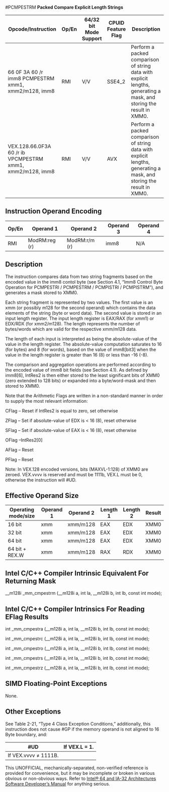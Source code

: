 #PCMPESTRM
**Packed Compare Explicit Length Strings**

| Opcode/Instruction                                        | Op/En | 64/32 bit Mode Support | CPUID Feature Flag | Description                                                                                                          |
| --------------------------------------------------------- | ----- | ---------------------- | ------------------ | -------------------------------------------------------------------------------------------------------------------- |
| 66 0F 3A 60 /r imm8 PCMPESTRM xmm1, xmm2/m128, imm8       | RMI   | V/V                    | SSE4_2             | Perform a packed comparison of string data with explicit lengths, generating a mask, and storing the result in XMM0. |
| VEX.128.66.0F3A 60 /r ib VPCMPESTRM xmm1, xmm2/m128, imm8 | RMI   | V/V                    | AVX                | Perform a packed comparison of string data with explicit lengths, generating a mask, and storing the result in XMM0. |

## Instruction Operand Encoding

| Op/En | Operand 1     | Operand 2     | Operand 3 | Operand 4 |
| ----- | ------------- | ------------- | --------- | --------- |
| RMI   | ModRM:reg (r) | ModRM:r/m (r) | imm8      | N/A       |

## Description

The instruction compares data from two string fragments based on the encoded value in the imm8 contol byte (see Section 4.1, “Imm8 Control Byte Operation for PCMPESTRI / PCMPESTRM / PCMPISTRI / PCMPISTRM”), and generates a mask stored to XMM0.

Each string fragment is represented by two values. The first value is an xmm (or possibly m128 for the second operand) which contains the data elements of the string (byte or word data). The second value is stored in an input length register. The input length register is EAX/RAX (for xmm1) or EDX/RDX (for xmm2/m128). The length represents the number of bytes/words which are valid for the respective xmm/m128 data.

The length of each input is interpreted as being the absolute-value of the value in the length register. The absolute-value computation saturates to 16 (for bytes) and 8 (for words), based on the value of imm8[bit3] when the value in the length register is greater than 16 (8) or less than -16 (-8).

The comparison and aggregation operations are performed according to the encoded value of imm8 bit fields (see Section 4.1). As defined by imm8[6], IntRes2 is then either stored to the least significant bits of XMM0 (zero extended to 128 bits) or expanded into a byte/word-mask and then stored to XMM0.

Note that the Arithmetic Flags are written in a non-standard manner in order to supply the most relevant information:

CFlag – Reset if IntRes2 is equal to zero, set otherwise

ZFlag – Set if absolute-value of EDX is < 16 (8), reset otherwise

SFlag – Set if absolute-value of EAX is < 16 (8), reset otherwise

OFlag –IntRes2[0]

AFlag – Reset

PFlag – Reset

Note: In VEX.128 encoded versions, bits (MAXVL-1:128) of XMM0 are zeroed. VEX.vvvv is reserved and must be 1111b, VEX.L must be 0, otherwise the instruction will #​​​UD.

## Effective Operand Size

| Operating mode/size | Operand 1 | Operand 2 | Length 1 | Length 2 | Result |
| ------------------- | --------- | --------- | -------- | -------- | ------ |
| 16 bit              | xmm       | xmm/m128  | EAX      | EDX      | XMM0   |
| 32 bit              | xmm       | xmm/m128  | EAX      | EDX      | XMM0   |
| 64 bit              | xmm       | xmm/m128  | EAX      | EDX      | XMM0   |
| 64 bit + REX.W      | xmm       | xmm/m128  | RAX      | RDX      | XMM0   |

## Intel C/C++ Compiler Intrinsic Equivalent For Returning Mask

\_\_m128i \_mm_cmpestrm (\_\_m128i a, int la, \_\_m128i b, int lb, const int mode);

## Intel C/C++ Compiler Intrinsics For Reading EFlag Results

int \_mm_cmpestra (\_\_m128i a, int la, \_\_m128i b, int lb, const int mode);

int \_mm_cmpestrc (\_\_m128i a, int la, \_\_m128i b, int lb, const int mode);

int \_mm_cmpestro (\_\_m128i a, int la, \_\_m128i b, int lb, const int mode);

int \_mm_cmpestrs (\_\_m128i a, int la, \_\_m128i b, int lb, const int mode);

int \_mm_cmpestrz (\_\_m128i a, int la, \_\_m128i b, int lb, const int mode);

## SIMD Floating-Point Exceptions

None.

## Other Exceptions

See Table 2-21, “Type 4 Class Exception Conditions,” additionally, this instruction does not cause #​​​​GP if the memory operand is not aligned to 16 Byte boundary, and:

| #​​​UD               | If VEX.L = 1. |
| -------------------- | ------------- |
| If VEX.vvvv ≠ 1111B. |

This UNOFFICIAL, mechanically-separated, non-verified reference is provided for convenience, but it may be
incomplete or broken in various obvious or non-obvious
ways. Refer to [Intel® 64 and IA-32 Architectures Software Developer’s Manual](https://software.intel.com/en-us/download/intel-64-and-ia-32-architectures-sdm-combined-volumes-1-2a-2b-2c-2d-3a-3b-3c-3d-and-4) for anything serious.
